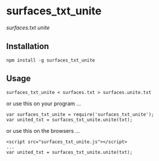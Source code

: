 # surfaces_txt_unite

*surfaces.txt unite*

## Installation

    npm install -g surfaces_txt_unite

## Usage

    surfaces_txt_unite < surfaces.txt > surfaces.unite.txt

or use this on your program ...

    var surfaces_txt_unite = require('surfaces_txt_unite');
    var united_txt = surfaces_txt_unite.unite(txt);

or use this on the browsers ...

    <script src="surfaces_txt_unite.js"></script>
    ...
    var united_txt = surfaces_txt_unite.unite(txt);
